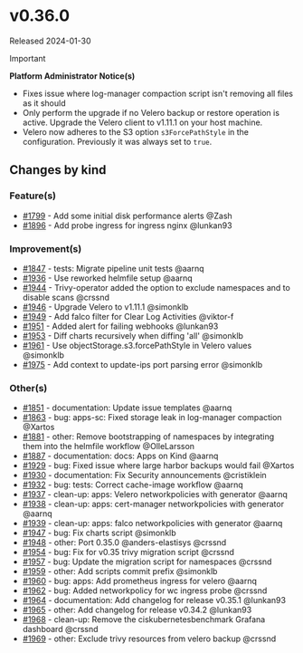 # v0.36.0

Released 2024-01-30
<!-- -->
> [!IMPORTANT]
> **Platform Administrator Notice(s)**
> - Fixes issue where log-manager compaction script isn't removing all files as it should
> - Only perform the upgrade if no Velero backup or restore operation is active.
>   Upgrade the Velero client to v1.11.1 on your host machine.
> - Velero now adheres to the S3 option `s3ForcePathStyle` in the configuration. Previously it was always set to `true`.

## Changes by kind

### Feature(s)

- [#1799](https://github.com/elastisys/compliantkubernetes-apps/pull/1799) - Add some initial disk performance alerts @Zash
- [#1896](https://github.com/elastisys/compliantkubernetes-apps/pull/1896) - Add probe ingress for ingress nginx @lunkan93

### Improvement(s)

- [#1847](https://github.com/elastisys/compliantkubernetes-apps/pull/1847) - tests: Migrate pipeline unit tests @aarnq
- [#1936](https://github.com/elastisys/compliantkubernetes-apps/pull/1936) - Use reworked helmfile setup @aarnq
- [#1944](https://github.com/elastisys/compliantkubernetes-apps/pull/1944) - Trivy-operator added the option to exclude namespaces and to disable scans @crssnd
- [#1946](https://github.com/elastisys/compliantkubernetes-apps/pull/1946) - Upgrade Velero to v1.11.1 @simonklb
- [#1949](https://github.com/elastisys/compliantkubernetes-apps/pull/1949) - Add falco filter for Clear Log Activities @viktor-f
- [#1951](https://github.com/elastisys/compliantkubernetes-apps/pull/1951) - Added alert for failing webhooks @lunkan93
- [#1953](https://github.com/elastisys/compliantkubernetes-apps/pull/1953) - Diff charts recursively when diffing 'all' @simonklb
- [#1961](https://github.com/elastisys/compliantkubernetes-apps/pull/1961) - Use objectStorage.s3.forcePathStyle in Velero values @simonklb
- [#1975](https://github.com/elastisys/compliantkubernetes-apps/pull/1975) - Add context to update-ips port parsing error @simonklb

### Other(s)

- [#1851](https://github.com/elastisys/compliantkubernetes-apps/pull/1851) - documentation: Update issue templates @aarnq
- [#1863](https://github.com/elastisys/compliantkubernetes-apps/pull/1863) - bug: apps-sc: Fixed storage leak in log-manager compaction @Xartos
- [#1881](https://github.com/elastisys/compliantkubernetes-apps/pull/1881) - other: Remove bootstrapping of namespaces by integrating them into the helmfile workflow @OlleLarsson
- [#1887](https://github.com/elastisys/compliantkubernetes-apps/pull/1887) - documentation: docs: Apps on Kind @aarnq
- [#1929](https://github.com/elastisys/compliantkubernetes-apps/pull/1929) - bug: Fixed issue where large harbor backups would fail @Xartos
- [#1930](https://github.com/elastisys/compliantkubernetes-apps/pull/1930) - documentation: Fix Security announcements @cristiklein
- [#1932](https://github.com/elastisys/compliantkubernetes-apps/pull/1932) - bug: tests: Correct cache-image workflow @aarnq
- [#1937](https://github.com/elastisys/compliantkubernetes-apps/pull/1937) - clean-up: apps: Velero networkpolicies with generator @aarnq
- [#1938](https://github.com/elastisys/compliantkubernetes-apps/pull/1938) - clean-up: apps: cert-manager networkpolicies with generator @aarnq
- [#1939](https://github.com/elastisys/compliantkubernetes-apps/pull/1939) - clean-up: apps: falco networkpolicies with generator @aarnq
- [#1947](https://github.com/elastisys/compliantkubernetes-apps/pull/1947) - bug: Fix charts script @simonklb
- [#1948](https://github.com/elastisys/compliantkubernetes-apps/pull/1948) - other: Port 0.35.0 @anders-elastisys @crssnd
- [#1954](https://github.com/elastisys/compliantkubernetes-apps/pull/1954) - bug: Fix for v0.35 trivy migration script @crssnd
- [#1957](https://github.com/elastisys/compliantkubernetes-apps/pull/1957) - bug: Update the migration script for namespaces @crssnd
- [#1959](https://github.com/elastisys/compliantkubernetes-apps/pull/1959) - other: Add scripts commit prefix @simonklb
- [#1960](https://github.com/elastisys/compliantkubernetes-apps/pull/1960) - bug: apps: Add prometheus ingress for velero @aarnq
- [#1962](https://github.com/elastisys/compliantkubernetes-apps/pull/1962) - bug: Added networkpolicy for wc ingress probe @crssnd
- [#1964](https://github.com/elastisys/compliantkubernetes-apps/pull/1964) - documentation: Add changelog for release v0.35.1 @lunkan93
- [#1965](https://github.com/elastisys/compliantkubernetes-apps/pull/1965) - other: Add changelog for release v0.34.2 @lunkan93
- [#1968](https://github.com/elastisys/compliantkubernetes-apps/pull/1968) - clean-up: Remove the ciskubernetesbenchmark Grafana dashboard @crssnd
- [#1969](https://github.com/elastisys/compliantkubernetes-apps/pull/1969) - other: Exclude trivy resources from velero backup @crssnd

